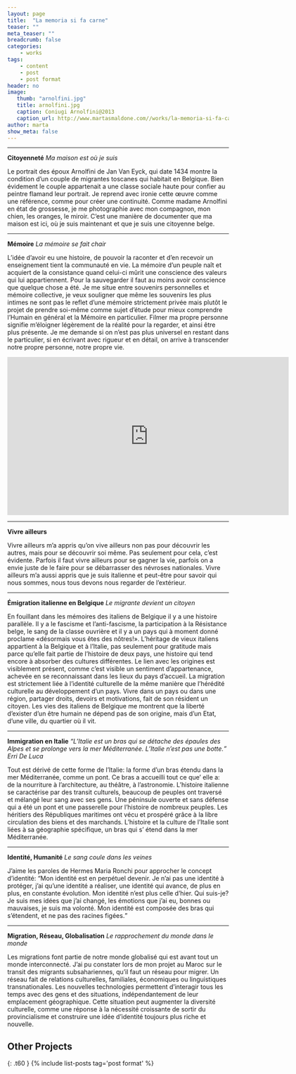 ```yaml
---
layout: page
title:  "La memoria si fa carne"
teaser: ""
meta_teaser: ""
breadcrumb: false
categories:
    - works
tags:
    - content
    - post
    - post format
header: no
image:
   thumb: "arnolfini.jpg"
   title: arnolfini.jpg
   caption: Coniugi Arnolfini@2013
   caption_url: http://www.martasmaldone.com//works/la-memoria-si-fa-carne/
author: marta
show_meta: false
---
```



---
<strong>Citoyenneté</strong> <i>Ma maison est où je suis</i>


Le portrait des époux Arnolfini de Jan Van Eyck, qui date 1434 montre la condition d’un couple de migrantes toscanes qui habitait en Belgique.
Bien évidement le couple appartenait a une classe sociale haute pour confier au peintre flamand leur portrait.
Je reprend avec ironie cette œuvre comme une référence, comme pour créer une continuité.
Comme madame Arnolfini en état de grossesse, je me photographie avec mon compagnon, mon chien, les oranges, le miroir.
C’est une manière de documenter que ma maison est ici, où je suis maintenant et que je suis une citoyenne belge.

<hr>


<strong>Mémoire</strong> <i>La mémoire se fait chair</i>


L’idée d’avoir eu une histoire, de pouvoir la raconter et d’en recevoir un enseignement tient la communauté en vie. La mémoire d’un peuple naît et acquiert de la consistance quand celui-ci mûrit une conscience des valeurs qui lui appartiennent. Pour la sauvegarder il faut au moins avoir conscience que quelque chose a été.
Je me situe entre souvenirs personnelles et mémoire collective, je veux souligner que même les souvenirs les plus intimes ne sont pas le reflet d’une mémoire strictement privée mais plutôt le projet de prendre soi-même comme sujet d’étude pour mieux comprendre l’Humain en général et la Mémoire en particulier.
Filmer ma propre personne signifie m’éloigner légèrement de la réalité pour la regarder, et ainsi être plus présente. Je me demande si on n’est pas plus universel en restant dans le particulier, si en écrivant avec rigueur et en détail, on arrive à transcender notre propre personne, notre propre vie.

<p>    </p>

<iframe src="https://player.vimeo.com/video/93275523?color=26c68b&portrait=0" width="640" height="360" frameborder="0" webkitallowfullscreen mozallowfullscreen allowfullscreen></iframe>


<hr>


<strong>Vivre ailleurs</strong>


Vivre ailleurs m’a appris qu’on vive ailleurs non pas pour découvrir les autres, mais pour se découvrir soi même. Pas seulement pour cela, c’est évidente. Parfois il faut vivre ailleurs pour se gagner la vie, parfois on a envie juste de le faire pour se débarrasser des névroses nationales. Vivre ailleurs m’a aussi appris que je suis italienne et peut-être pour savoir qui nous sommes, nous tous devons nous regarder de l’extérieur.


<hr>

<strong>Émigration italienne en Belgique</strong> <i>Le migrante devient un citoyen</i>


En fouillant dans les mémoires des italiens de Belgique il y a une histoire parallèle. Il y a le fascisme et l’anti-fascisme, la participation à la Résistance belge, le sang de la classe ouvrière et il y a un pays qui à moment donné proclame «désormais vous êtes des nôtres!». L’héritage de vieux italiens appartient à la Belgique et à l’Italie, pas seulement pour gratitude mais parce qu’elle fait partie de l’histoire de deux pays, une histoire qui tend encore à absorber des cultures différentes. Le lien avec les origines est visiblement présent, comme c’est visible un sentiment d’appartenance, achevée en se reconnaissant dans les lieux du pays d’accueil. La migration est strictement liée à l’identité culturelle de la même manière que l’hérédité culturelle au développement d’un pays. Vivre dans un pays ou dans une région, partager droits, devoirs et motivations, fait de son résident un citoyen. Les vies des italiens de Belgique me montrent que la liberté d’exister d’un être humain ne dépend pas de son origine, mais d’un Etat, d’une ville, du quartier où il vit.



<hr>

<strong>Immigration en Italie</strong>  <i><q>L’Italie est un bras qui se détache des épaules des Alpes et se prolonge vers la mer Méditerranée. L’Italie n’est pas une botte.</q> Erri De Luca</i>


Tout est dérivé de cette forme de l’Italie: la forme d’un bras étendu dans la mer Méditerranée, comme un pont. Ce bras a accueilli tout ce que’ elle a: de la nourriture à l’architecture, au théâtre, à l’astronomie. L’histoire italienne se caractérise par des transit culturels, beaucoup de peuples ont traversé et mélangé leur sang avec ses gens. Une péninsule ouverte et sans défense qui a été un pont et une passerelle pour l’histoire de nombreux peuples. Les héritiers des Républiques maritimes ont vécu et prospéré grâce à la libre circulation des biens et des marchands. L’histoire et la culture de l’Italie sont liées à sa géographie spécifique, un bras
qui s’ étend dans la mer Méditerranée.

<hr>


<strong>Identité, Humanité</strong>  <i>Le sang coule dans les veines</i>


J’aime les paroles de Hermes Maria Ronchi pour approcher le concept d’identité: <q>Mon identité est en perpétuel devenir. Je n’ai pas une identité à protéger, j’ai qu’une identité a réaliser, une identité qui avance, de plus en plus, en constante évolution. Mon identité n’est plus celle d’hier. Qui suis-je? Je suis mes idées que j’ai changé, les émotions que j’ai eu, bonnes ou mauvaises, je suis ma volonté. Mon identité est composée des bras qui s’étendent, et ne pas des racines figées.</q>

<hr>


<strong>Migration, Réseau, Globalisation</strong> <i>Le rapprochement du monde dans le monde</i>


Les migrations font partie de notre monde globalisé qui est avant tout un monde interconnecté. J’ai pu constater lors de mon projet au Maroc sur le transit des migrants subsahariennes, qu’il faut un réseau pour migrer. Un réseau fait de relations culturelles, familiales, économiques ou linguistiques transnationales.
Les nouvelles technologies permettent d’interagir tous les temps avec des gens et des situations, indépendantement de leur emplacement géographique. Cette situation peut augmenter la diversité culturelle, comme une réponse à la nécessité croissante de sortir du provincialisme et construire une idée d’identité toujours plus riche et nouvelle.








## Other Projects
{: .t60 }
{% include list-posts tag='post format' %}

